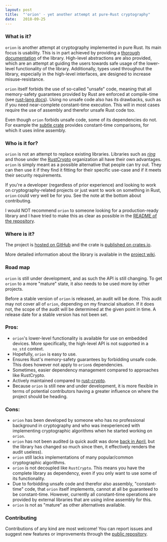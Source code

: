 ```yaml
---
layout: post
title:  "'orion' - yet another attempt at pure-Rust cryptography"
date:   2018-09-25
---
```


### What is it?

`orion` is another attempt at cryptography implemented in pure Rust. Its main focus
is usability. This is in part achieved by providing a [thorough documentation](https://docs.rs/orion) of the library.
High-level abstractions are also provided, which are an attempt at guiding the users towards safe usage
of the lower-level functionality of the library. Additionally, types used throughout the library, especially in the high-level interfaces,
are designed to increase misuse-resistance.

`orion` itself forbids the use of so-called "unsafe" code, meaning that all
memory-safety guarantees provided by Rust are enforced at compile-time
(see [rust-lang docs](https://doc.rust-lang.org/book/second-edition/ch19-01-unsafe-rust.html)).
Using no unsafe code also has its drawbacks, such as if you need near-complete
constant-time execution. This will in most cases require the use of assembly
and therefor unsafe Rust code too.

Even though `orion` forbids unsafe code, some of its dependencies do not.
For example the [subtle crate](https://crates.io/crates/subtle) provides
constant-time comparisons, for which it uses inline assembly.

### Who is it for?

`orion` is not an attempt to replace existing libraries. Libraries such as
[*ring*](https://github.com/briansmith/ring) and those under the
[RustCrypto](https://github.com/RustCrypto) organization all have their own advantages.
`orion` is simply meant as a possible alternative that people can try out. They can then use it
 if they find it fitting for their specific use-case and if it meets their security requirements.

If you're a developer (regardless of prior experience) and looking to work on cryptography-related projects or just
want to work on something in Rust, `orion` could very well be for you. See the note at the bottom about contributing.

I would NOT recommend `orion` to someone looking for a production-ready library
and I have tried to make this as clear as possible in the [README of the repository](https://github.com/brycx/orion#security).

### Where is it?
The project is [hosted on GitHub](https://github.com/brycx) and the
crate is [published on crates.io](https://crates.io/crates/orion).

More detailed information about the library is available in the [project wiki](https://github.com/brycx/orion/wiki).

### Road map
`orion` is still under development, and as such the API is still changing. To get `orion` to a more "mature" state, it also needs to be used more by other projects.

Before a stable version  of `orion` is released, an audit will be done.
This audit may not cover all of `orion`, depending on my financial situation.
If it does not, the scope of the audit will be determined at the given point
in time. A release date for a stable version has not been set.


### Pros:
- `orion`'s lower-level functionality is available for use on embedded devices.
More specifically, the high-level API is not supported in a `no_std` context.
- Hopefully, `orion` is easy to use.
- Ensures Rust's memory-safety guarantees by forbidding unsafe code. This does however not apply to `orion`s dependencies.
- Sometimes, easier dependency management compared to approaches like RustCrypto.
- Actively maintained compared to [rust-crypto](https://github.com/DaGenix/rust-crypto).
- Because `orion` is still new and under development, it is more flexible in terms of potential contributors having a greater influence on where the project should be heading.

### Cons:
- `orion` has been developed by someone who has no professional background in
cryptography and who was inexperienced with implementing
cryptographic algorithms when he started working on `orion`.
- `orion` has not been audited (a quick audit was done
[back in April](https://github.com/brycx/orion/issues/3), but the library has
changed so much since then, it effectively renders the audit useless).
- `orion` still lacks implementations of many popular/common cryptographic algorithms.
- `orion` is not decoupled like `RustCrypto`. This means you have the complete
library as dependency, even if you only want to use some of its functionality.
- Due to forbidding unsafe code and therefor also assembly,
"constant-time" code, that `orion` itself implements, cannot at all be guaranteed to be constant-time. However, currently all
  constant-time operations are provided by external libraries that are using inline assembly for this.
- `orion` is not as "mature" as other alternatives available.

### Contributing
Contributions of any kind are most welcome! You can report issues and
suggest new features or improvements through the [public repository](https://github.com/brycx/orion).

